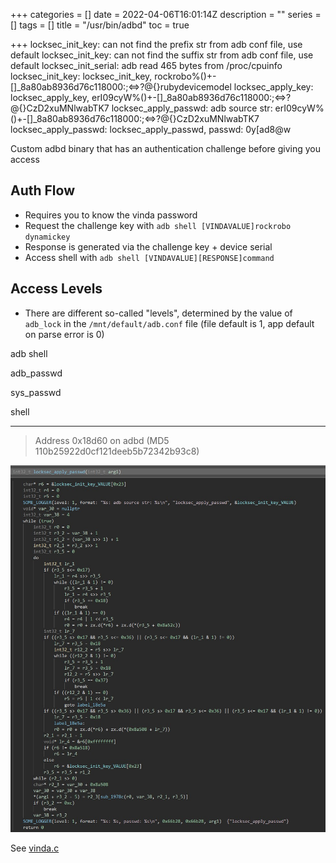 +++
categories = []
date = 2022-04-06T16:01:14Z
description = ""
series = []
tags = []
title = "/usr/bin/adbd"
toc = true

+++
    locksec_init_key: can not find the prefix str from adb conf file, use default
    locksec_init_key: can not find the suffix str from adb conf file, use default
    locksec_init_serial: adb read 465 bytes from /proc/cpuinfo
    locksec_init_key: locksec_init_key, rockrobo%()+-[]_8a80ab8936d76c118000:;<=>?@{}rubydevicemodel
    locksec_apply_key: locksec_apply_key, erI09cyW%()+-[]_8a80ab8936d76c118000:;<=>?@{}CzD2xuMNlwabTK7
    locksec_apply_passwd: adb source str: erI09cyW%()+-[]_8a80ab8936d76c118000:;<=>?@{}CzD2xuMNlwabTK7
    locksec_apply_passwd: locksec_apply_passwd, passwd: 0y[ad8@w

Custom adbd binary that has an authentication challenge before giving you access

## Auth Flow

* Requires you to know the vinda password
* Request the challenge key with `adb shell [VINDAVALUE]rockrobo dynamickey`
* Response is generated via the challenge key + device serial
* Access shell with `adb shell [VINDAVALUE][RESPONSE]command`

## Access Levels

* There are different so-called "levels", determined by the value of `adb_lock` in the `/mnt/default/adb.conf` file (file default is 1, app default on parse error is 0)

adb shell

adb_passwd

sys_passwd

shell

***

> Address 0x18d60 on adbd (MD5 110b25922d0cf121deeb5b72342b93c8)

![](/uploads/20220725-snipaste_2022-07-25_23-49-57.jpg)

See [vinda.c](../vinda.c)